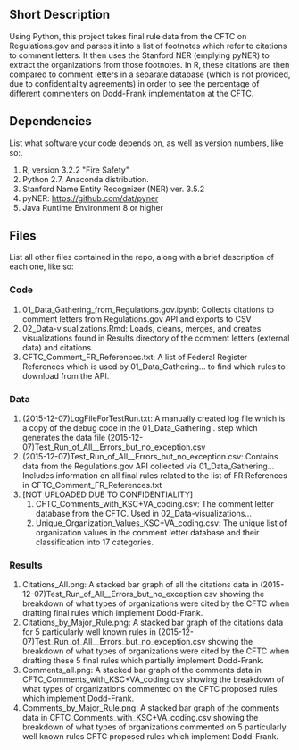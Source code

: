 ## Short Description

Using Python, this project takes final rule data from the CFTC on Regulations.gov and parses it into a list of footnotes which refer to citations to comment letters.  It then uses the Stanford NER (emplying pyNER) to extract the organizations from those footnotes.  In R, these citations are then compared to comment letters in a separate database (which is not provided, due to confidentiality agreements) in order to see the percentage of different commenters on Dodd-Frank implementation at the CFTC.

## Dependencies

List what software your code depends on, as well as version numbers, like so:.

1. R, version 3.2.2 "Fire Safety"
2. Python 2.7, Anaconda distribution.
3. Stanford Name Entity Recognizer (NER) ver. 3.5.2
4. pyNER: https://github.com/dat/pyner
4. Java Runtime Environment 8 or higher


## Files

List all other files contained in the repo, along with a brief description of each one, like so:

### Code

1. 01_Data_Gathering_from_Regulations.gov.ipynb: Collects citations to comment letters from Regulations.gov API and exports to CSV
2. 02_Data-visualizations.Rmd: Loads, cleans, merges, and creates visualizations found in Results directory of the comment letters (external data) and citations.
2. CFTC_Comment_FR_References.txt: A list of Federal Register References which is used by 01_Data_Gathering... to find which rules to download from the API.

### Data

1. (2015-12-07)LogFileForTestRun.txt: A manually created log file which is a copy of the debug code in the 01_Data_Gathering.. step which generates the data file (2015-12-07)Test_Run_of_All__Errors_but_no_exception.csv
2. (2015-12-07)Test_Run_of_All__Errors_but_no_exception.csv: Contains data from the Regulations.gov API collected via 01_Data_Gathering... Includes information on all final rules related to the list of FR References in CFTC_Comment_FR_References.txt
3. [NOT UPLOADED DUE TO CONFIDENTIALITY]
    1. CFTC_Comments_with_KSC+VA_coding.csv: The comment letter database from the CFTC.  Used in 02_Data-visualizations...
    2. Unique_Organization_Values_KSC+VA_coding.csv: The unique list of organization values in the comment letter database and their classification into 17 categories.

### Results

1. Citations_All.png: A stacked bar graph of all the citations data in (2015-12-07)Test_Run_of_All__Errors_but_no_exception.csv showing the breakdown of what types of organizations were cited by the CFTC when drafting final rules which implement Dodd-Frank.
2. Citations_by_Major_Rule.png: A stacked bar graph of the citations data for 5 particularly well known rules in (2015-12-07)Test_Run_of_All__Errors_but_no_exception.csv showing the breakdown of what types of organizations were cited by the CFTC when drafting these 5 final rules which partially implement Dodd-Frank.
3. Comments_all.png: A stacked bar graph of the comments data in CFTC_Comments_with_KSC+VA_coding.csv showing the breakdown of what types of organizations commented on the CFTC proposed rules which implement Dodd-Frank.
4. Comments_by_Major_Rule.png: A stacked bar graph of the comments data in CFTC_Comments_with_KSC+VA_coding.csv showing the breakdown of what types of organizations commented on 5 particularly well known rules CFTC proposed rules which implement Dodd-Frank.
